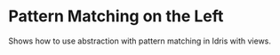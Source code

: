 # Pattern Matching on the Left

Shows how to use abstraction with pattern matching in Idris with views.
